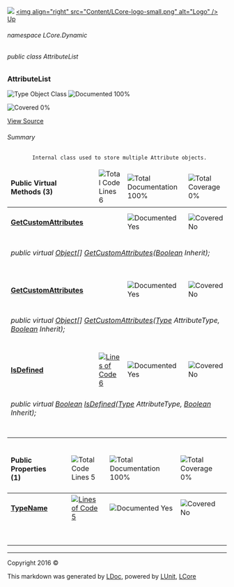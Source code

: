 ![](Content/LCore-banner-small.png "")
[&lt;img align=&quot;right&quot; src=&quot;Content/LCore-logo-small.png&quot; alt=&quot;Logo&quot; /&gt;](../README.md)
[Up](docs/L.md)

###### namespace LCore.Dynamic

###### public class AttributeList

### AttributeList

 ![Type Object Class](http://b.repl.ca/v1/Type-Object%20Class-blue.png "") ![Documented 100%](http://b.repl.ca/v1/Documented-100%25-brightgreen.png "")

![Covered 0%](http://b.repl.ca/v1/Covered-0%25-red.png "")

[View Source](Dynamic%20Code/Attributes/AttributeList.cs#L)

###### Summary

            Internal class used to store multiple Attribute objects.
            

<table>
<thead><tr><td><h4>Public Virtual Methods <strong>(3)</strong></h4></td>
<td></td>
<td><img src="http://b.repl.ca/v1/Total%20Code%20Lines-6-blue.png" alt="Total Code Lines 6" /></td>
<td><img src="http://b.repl.ca/v1/Total%20Documentation-100%25-brightgreen.png" alt="Total Documentation 100%" /></td>
<td><img src="http://b.repl.ca/v1/Total%20Coverage-0%25-red.png" alt="Total Coverage 0%" /></td></tr></thead>
<tr><td><h4><strong><a href="docs/AttributeList_GetCustomAttributes-0.md" alt="">GetCustomAttributes</a></strong></h4></td>
<td>   </td>
<td></td>
<td><img src="http://b.repl.ca/v1/Documented-Yes-brightgreen.png" alt="Documented Yes" /></td>
<td><img src="http://b.repl.ca/v1/Covered-No-red.png" alt="Covered No" /></td></tr>
<tr><td align="Left" colspan="5"><h6>public virtual <a href="https://msdn.microsoft.com/en-us/library/system.object.aspx" alt="">Object</a>[] <a href="" alt="">GetCustomAttributes</a>(<a href="https://msdn.microsoft.com/en-us/library/system.boolean.aspx" alt="">Boolean</a> Inherit);</h6>
</td>
</tr>
<tr><td><h4><strong><a href="docs/AttributeList_GetCustomAttributes-1.md" alt="">GetCustomAttributes</a></strong></h4></td>
<td>   </td>
<td></td>
<td><img src="http://b.repl.ca/v1/Documented-Yes-brightgreen.png" alt="Documented Yes" /></td>
<td><img src="http://b.repl.ca/v1/Covered-No-red.png" alt="Covered No" /></td></tr>
<tr><td align="Left" colspan="5"><h6>public virtual <a href="https://msdn.microsoft.com/en-us/library/system.object.aspx" alt="">Object</a>[] <a href="" alt="">GetCustomAttributes</a>(<a href="https://msdn.microsoft.com/en-us/library/system.type.aspx" alt="">Type</a> AttributeType, <a href="https://msdn.microsoft.com/en-us/library/system.boolean.aspx" alt="">Boolean</a> Inherit);</h6>
</td>
</tr>
<tr><td><h4><strong><a href="docs/AttributeList_IsDefined.md" alt="">IsDefined</a></strong></h4></td>
<td>   </td>
<td><a href="Dynamic%20Code/Attributes/AttributeList.cs#L57" alt=""><img src="http://b.repl.ca/v1/Lines%20of%20Code-6-blue.png" alt="Lines of Code 6" /></a></td>
<td><img src="http://b.repl.ca/v1/Documented-Yes-brightgreen.png" alt="Documented Yes" /></td>
<td><img src="http://b.repl.ca/v1/Covered-No-red.png" alt="Covered No" /></td></tr>
<tr><td align="Left" colspan="5"><h6>public virtual <a href="https://msdn.microsoft.com/en-us/library/system.boolean.aspx" alt="">Boolean</a> <a href="" alt="">IsDefined</a>(<a href="https://msdn.microsoft.com/en-us/library/system.type.aspx" alt="">Type</a> AttributeType, <a href="https://msdn.microsoft.com/en-us/library/system.boolean.aspx" alt="">Boolean</a> Inherit);</h6>
</td>
</tr>
<tr><td width="850px" colspan="5"></td></tr>
</table>


<table>
<thead><tr><td><h4>Public Properties <strong>(1)</strong></h4></td>
<td></td>
<td><img src="http://b.repl.ca/v1/Total%20Code%20Lines-5-blue.png" alt="Total Code Lines 5" /></td>
<td><img src="http://b.repl.ca/v1/Total%20Documentation-100%25-brightgreen.png" alt="Total Documentation 100%" /></td>
<td><img src="http://b.repl.ca/v1/Total%20Coverage-0%25-red.png" alt="Total Coverage 0%" /></td></tr></thead>
<tr><td><h4><strong><a href="docs/AttributeList_TypeName.md" alt="">TypeName</a></strong></h4></td>
<td>   </td>
<td><a href="Dynamic%20Code/Attributes/AttributeList.cs#L20" alt=""><img src="http://b.repl.ca/v1/Lines%20of%20Code-5-blue.png" alt="Lines of Code 5" /></a></td>
<td><img src="http://b.repl.ca/v1/Documented-Yes-brightgreen.png" alt="Documented Yes" /></td>
<td><img src="http://b.repl.ca/v1/Covered-No-red.png" alt="Covered No" /></td></tr>
<tr><td align="Left" colspan="5"><h6></h6>
</td>
</tr>
<tr><td width="850px" colspan="5"></td></tr>
</table>




---

Copyright 2016 &copy; [](../README.md) [](../TableOfContents.md)

This markdown was generated by [LDoc](https://github.com/CodeSingularity/LDoc), powered by [LUnit](https://github.com/CodeSingularity/LUnit), [LCore](https://github.com/CodeSingularity/LCore)
